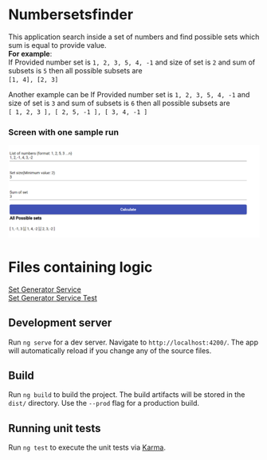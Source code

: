 # Numbersetsfinder
This application search inside a set of numbers and find possible sets which sum is equal to provide value.<br>
**For example**: <br/>
If Provided number set is `1, 2, 3, 5, 4, -1` and size of set is `2` and sum of subsets is `5` then all possible subsets are<br/>
`[1, 4], [2, 3]`

Another example can be If Provided number set is `1, 2, 3, 5, 4, -1` and size of set is `3` and sum of subsets is `6` then all possible subsets are<br/>
`[ 1, 2, 3 ], [ 2, 5, -1 ], [ 3, 4, -1 ]`

### Screen with one sample run
![](setfinder.png)

# Files containing logic
[Set Generator Service](./src/set-generater-service.ts)<br>
[Set Generator Service Test](./src/app/set-generater.service.spec.ts)
 
## Development server

Run `ng serve` for a dev server. Navigate to `http://localhost:4200/`. The app will automatically reload if you change any of the source files.

## Build

Run `ng build` to build the project. The build artifacts will be stored in the `dist/` directory. Use the `--prod` flag for a production build.

## Running unit tests

Run `ng test` to execute the unit tests via [Karma](https://karma-runner.github.io).